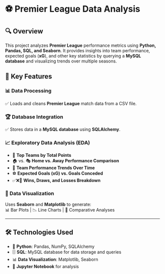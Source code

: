 # ⚽ Premier League Data Analysis  

## 🔍 Overview  
This project analyzes **Premier League** performance metrics using **Python, Pandas, SQL, and Seaborn**. It provides insights into team performance, expected goals (**xG**), and other key statistics by querying a **MySQL database** and visualizing trends over multiple seasons.  

## 🚀 Key Features  
### 📊 Data Processing  
✅ Loads and cleans **Premier League** match data from a CSV file.  

### 🏆 Database Integration  
✅ Stores data in a **MySQL database** using **SQLAlchemy**.  

### 📈 Exploratory Data Analysis (EDA)  
- 🏅 **Top Teams by Total Points**  
- 🏠 vs. 🎭 **Home vs. Away Performance Comparison**  
- 🔄 **Team Performance Trends Over Time**  
- ⚽ **Expected Goals (xG) vs. Goals Conceded**  
- ✅❌🔄 **Wins, Draws, and Losses Breakdown**  

### 🎨 Data Visualization  
Uses **Seaborn** and **Matplotlib** to generate:  
📊 Bar Plots | 📉 Line Charts | 📌 Comparative Analyses  

---

## 🛠️ Technologies Used  
- 🐍 **Python**: Pandas, NumPy, SQLAlchemy  
- 🗄️ **SQL**: MySQL database for data storage and queries  
- 📊 **Data Visualization**: Matplotlib, Seaborn  
- 📖 **Jupyter Notebook** for analysis  


